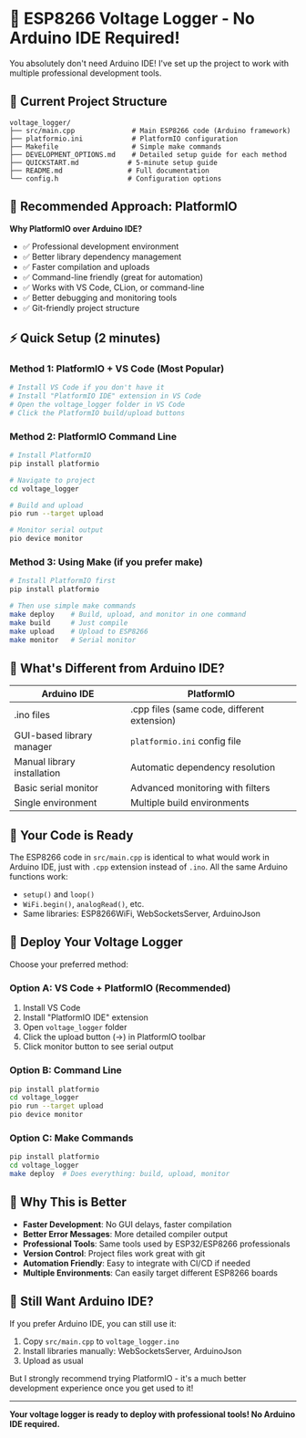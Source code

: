 # 🚀 ESP8266 Voltage Logger - No Arduino IDE Required!

You absolutely don't need Arduino IDE! I've set up the project to work with multiple professional development tools.

## **📁 Current Project Structure**
```
voltage_logger/
├── src/main.cpp              # Main ESP8266 code (Arduino framework)
├── platformio.ini            # PlatformIO configuration  
├── Makefile                  # Simple make commands
├── DEVELOPMENT_OPTIONS.md    # Detailed setup guide for each method
├── QUICKSTART.md            # 5-minute setup guide
├── README.md                # Full documentation
└── config.h                 # Configuration options
```

## **🎯 Recommended Approach: PlatformIO**

**Why PlatformIO over Arduino IDE?**
- ✅ Professional development environment
- ✅ Better library dependency management
- ✅ Faster compilation and uploads
- ✅ Command-line friendly (great for automation)
- ✅ Works with VS Code, CLion, or command-line
- ✅ Better debugging and monitoring tools
- ✅ Git-friendly project structure

## **⚡ Quick Setup (2 minutes)**

### **Method 1: PlatformIO + VS Code (Most Popular)**
```bash
# Install VS Code if you don't have it
# Install "PlatformIO IDE" extension in VS Code
# Open the voltage_logger folder in VS Code
# Click the PlatformIO build/upload buttons
```

### **Method 2: PlatformIO Command Line**
```bash
# Install PlatformIO
pip install platformio

# Navigate to project
cd voltage_logger

# Build and upload
pio run --target upload

# Monitor serial output  
pio device monitor
```

### **Method 3: Using Make (if you prefer make)**
```bash
# Install PlatformIO first
pip install platformio

# Then use simple make commands
make deploy    # Build, upload, and monitor in one command
make build     # Just compile
make upload    # Upload to ESP8266
make monitor   # Serial monitor
```

## **🔧 What's Different from Arduino IDE?**

| Arduino IDE | PlatformIO |
|-------------|------------|
| .ino files | .cpp files (same code, different extension) |
| GUI-based library manager | `platformio.ini` config file |
| Manual library installation | Automatic dependency resolution |
| Basic serial monitor | Advanced monitoring with filters |
| Single environment | Multiple build environments |

## **📝 Your Code is Ready**

The ESP8266 code in `src/main.cpp` is identical to what would work in Arduino IDE, just with `.cpp` extension instead of `.ino`. All the same Arduino functions work:
- `setup()` and `loop()`
- `WiFi.begin()`, `analogRead()`, etc.
- Same libraries: ESP8266WiFi, WebSocketsServer, ArduinoJson

## **🚀 Deploy Your Voltage Logger**

Choose your preferred method:

### **Option A: VS Code + PlatformIO (Recommended)**
1. Install VS Code
2. Install "PlatformIO IDE" extension  
3. Open `voltage_logger` folder
4. Click the upload button (→) in PlatformIO toolbar
5. Click monitor button to see serial output

### **Option B: Command Line**
```bash
pip install platformio
cd voltage_logger
pio run --target upload
pio device monitor
```

### **Option C: Make Commands**
```bash
pip install platformio
cd voltage_logger
make deploy  # Does everything: build, upload, monitor
```

## **🎯 Why This is Better**

- **Faster Development**: No GUI delays, faster compilation
- **Better Error Messages**: More detailed compiler output
- **Professional Tools**: Same tools used by ESP32/ESP8266 professionals
- **Version Control**: Project files work great with git
- **Automation Friendly**: Easy to integrate with CI/CD if needed
- **Multiple Environments**: Can easily target different ESP8266 boards

## **🔧 Still Want Arduino IDE?**

If you prefer Arduino IDE, you can still use it:
1. Copy `src/main.cpp` to `voltage_logger.ino`  
2. Install libraries manually: WebSocketsServer, ArduinoJson
3. Upload as usual

But I strongly recommend trying PlatformIO - it's a much better development experience once you get used to it!

---

**Your voltage logger is ready to deploy with professional tools! No Arduino IDE required.**
